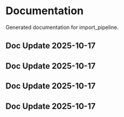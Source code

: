 # Documentation

Generated documentation for import_pipeline.

## Doc Update 2025-10-17

## Doc Update 2025-10-17

## Doc Update 2025-10-17

## Doc Update 2025-10-17
